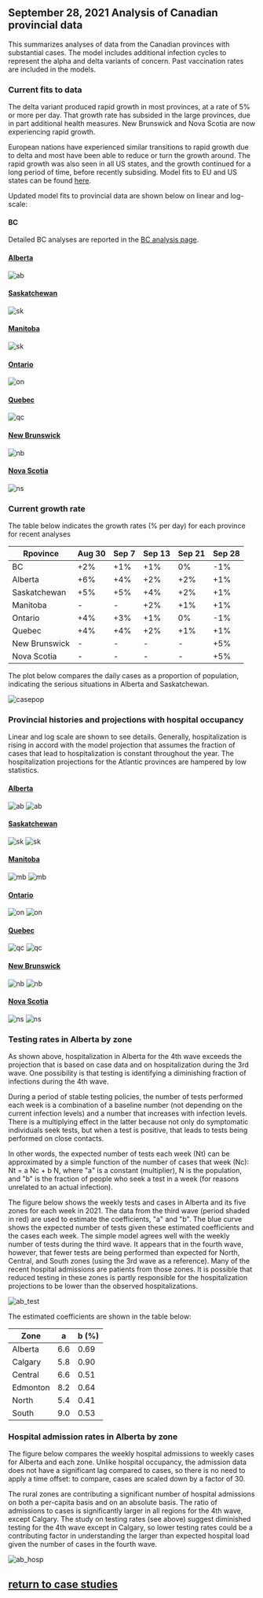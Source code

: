 ## September 28, 2021 Analysis of Canadian provincial data

This summarizes analyses of data from the Canadian provinces with substantial cases.
The model includes additional infection cycles to represent the alpha and delta variants of concern.
Past vaccination rates are included in the models.

### Current fits to data

The delta variant produced rapid growth in most provinces, at a rate of 5% or more per day.
That growth rate has subsided in the large provinces, due in part additional health measures.
New Brunswick and Nova Scotia are now experiencing rapid growth.

European nations have experienced similar transitions to rapid growth due to delta
and most have been able to reduce or turn the growth around.
The rapid growth was also seen in all US states, and the growth continued for a long
period of time, before recently subsiding.
Model fits to EU and US states can be found [here](../index.md).

Updated model fits to provincial data are shown below on linear and log-scale:

#### BC

Detailed BC analyses are reported in the [BC analysis page](../index.md).

#### [Alberta](img/ab_2_9_0928_cases.pdf)

![ab](img/ab_2_9_0928_cases.png)

#### [Saskatchewan](img/sk_2_9_0928_cases.pdf)

![sk](img/sk_2_9_0928_cases.png)

#### [Manitoba](img/mb_2_9_0928_cases.pdf)

![sk](img/mb_2_9_0928_cases.png)

#### [Ontario](img/on_2_9_0928_cases.pdf)

![on](img/on_2_9_0928_cases.png)

#### [Quebec](img/qc_2_9_0928_cases.pdf)

![qc](img/qc_2_9_0928_cases.png)

#### [New Brunswick](img/nb_2_9_0928_cases.pdf)

![nb](img/nb_2_9_0928_cases.png)

#### [Nova Scotia](img/ns_2_9_0928_cases.pdf)

![ns](img/ns_2_9_0928_cases.png)

### Current growth rate

The table below indicates the growth rates (% per day) for each province for recent analyses

Rpovince | Aug 30 | Sep 7 | Sep 13 | Sep 21 | Sep 28
---|---|---|---|---|---
BC | +2% | +1% | +1% | 0% | -1%
Alberta | +6% | +4% | +2% | +2% | +1%
Saskatchewan | +5% | +5% | +4% | +2% | +1%
Manitoba | - | - | +2% | +1% | +1%
Ontario | +4% | +3% | +1% | 0% | -1%
Quebec | +4% | +4% | +2% | +1% | +1%
New Brunswick | - | - | - | - | +5%
Nova Scotia | - | - | - | - | +5%

The plot below compares the daily cases as a proportion of population, indicating the serious situations
in Alberta and Saskatchewan.

![casepop](img/Canada_2_9_0928_compare_casepop.png)


### Provincial histories and projections with hospital occupancy

Linear and log scale are shown to see details.
Generally, hospitalization is rising in accord with the model projection
that assumes the fraction of cases that lead to hospitalization is
constant throughout the year.
The hospitalization projections for the Atlantic provinces are hampered by low statistics.

#### [Alberta](img/ab_2_9_0928_linear_proj.pdf)

![ab](img/ab_2_9_0928_linear_proj.png)
![ab](img/ab_2_9_0928_log_proj.png)

#### [Saskatchewan](img/sk_2_9_0928_linear_proj.pdf)

![sk](img/sk_2_9_0928_linear_proj.png)
![sk](img/sk_2_9_0928_log_proj.png)

#### [Manitoba](img/mb_2_9_0928_linear_proj.pdf)

![mb](img/mb_2_9_0928_linear_proj.png)
![mb](img/mb_2_9_0928_log_proj.png)

#### [Ontario](img/on_2_9_0928_linear_proj.pdf)

![on](img/on_2_9_0928_linear_proj.png)
![on](img/on_2_9_0928_log_proj.png)

#### [Quebec](img/qc_2_9_0928_linear_proj.pdf)

![qc](img/qc_2_9_0928_linear_proj.png)
![qc](img/qc_2_9_0928_log_proj.png)

#### [New Brunswick](img/nb_2_9_0928_linear_proj.pdf)

![nb](img/nb_2_9_0928_linear_proj.png)
![nb](img/nb_2_9_0928_log_proj.png)

#### [Nova Scotia](img/ns_2_9_0928_linear_proj.pdf)

![ns](img/ns_2_9_0928_linear_proj.png)
![ns](img/ns_2_9_0928_log_proj.png)


### Testing rates in Alberta by zone

As shown above, hospitalization in Alberta for the 4th wave exceeds the projection that is based on case data and
on hospitalization during the 3rd wave.
One possibility is that testing is identifying a diminishing fraction of infections during the 4th wave.

During a period of stable testing policies, the number of tests performed each week is a combination of a baseline number
(not depending on the current infection levels) and a number that increases with infection levels.
There is a multiplying effect in the latter because not only do symptomatic individuals seek tests, but
when a test is positive, that leads to tests being performed on close contacts.

In other words, the expected number of tests each week (Nt) can be approximated
by a simple function of the number of cases that week (Nc): Nt = a Nc + b N,
where "a" is a constant (multiplier), N is the population, and "b" is the fraction of people who
seek a test in a week (for reasons unrelated to an actual infection).

The figure below shows the weekly tests and cases in Alberta and its five zones for each week in 2021.
The data from the third wave (period shaded in red) are used to estimate the coefficients, "a" and "b".
The blue curve shows the expected number of tests given these estimated coefficients and the cases each week.
The simple model agrees well with the weekly number of tests during the third wave.
It appears that in the fourth wave, however, that fewer tests are being performed than expected for North, Central, and South
zones (using the 3rd wave as a reference).
Many of the recent hospital admissions are patients from those zones.
It is possible that reduced testing in these zones is partly responsible for the hospitalization projections to be lower
than the observed hospitalizations.

![ab_test](img/AB_testing_rate_0929_zoom.png)

The estimated coefficients are shown in the table below:

|Zone|a|b (%)
|---|---|---
Alberta | 6.6 | 0.69
Calgary | 5.8 | 0.90
Central | 6.6 | 0.51
Edmonton | 8.2 | 0.64
North | 5.4 | 0.41
South | 9.0 | 0.53

### Hospital admission rates in Alberta by zone

The figure below compares the weekly hospital admissions to weekly cases for Alberta and each zone.
Unlike hospital occupancy, the admission data does not have a significant lag compared to cases,
so there is no need to apply a time offset: to compare, cases are scaled down by a factor of 30.

The rural zones are contributing a significant number of hospital admissions on both a per-capita basis and
on an absolute basis.
The ratio of admissions to cases is significantly larger in all regions for the 4th wave, except Calgary.
The study on testing rates (see above) suggest diminished testing for the 4th wave except in Calgary, so
lower testing rates could be a contributing factor in understanding the larger than expected hospital load
given the number of cases in the fourth wave.

![ab_hosp](img/AB_hospitalization_0929.png)

## [return to case studies](../index.md)

